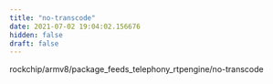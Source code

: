 ```yaml
---
title: "no-transcode"
date: 2021-07-02 19:04:02.156676
hidden: false
draft: false
---
```


rockchip/armv8/package_feeds_telephony_rtpengine/no-transcode

